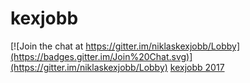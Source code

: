 # kexjobb
[![Join the chat at https://gitter.im/niklaskexjobb/Lobby](https://badges.gitter.im/Join%20Chat.svg)](https://gitter.im/niklaskexjobb/Lobby)
[kexjobb 2017](https://gits-15.sys.kth.se/pages/nik/kexjobb/)
